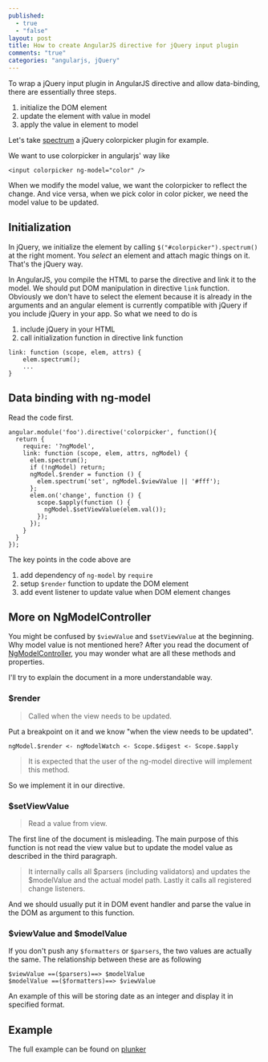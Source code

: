 ```yaml
---
published: 
  - true
  - "false"
layout: post
title: How to create AngularJS directive for jQuery input plugin
comments: "true"
categories: "angularjs, jQuery"
---
```


To wrap a jQuery input plugin in AngularJS directive and allow data-binding, there are essentially three steps.

1. initialize the DOM element
2. update the element with value in model
3. apply the value in element to model

Let's take [spectrum](http://bgrins.github.io/spectrum) a jQuery colorpicker plugin for example.

We want to use colorpicker in angularjs' way like

```
<input colorpicker ng-model="color" />
```
When we modify the model value, we want the colorpicker to reflect the change. And vice versa, when we pick color in color picker, we need the model value to be updated.

## Initialization

In jQuery, we initialize the element by calling `$("#colorpicker").spectrum()` at the right moment. You *select* an element and attach magic things on it. That's the jQuery way.

In AngularJS, you compile the HTML to parse the directive and link it to the model. We should put DOM manipulation in directive `link` function. Obviously we don't have to select the element because it is already in the arguments and an angular element is currently compatible with jQuery if you include jQuery in your app. So what we need to do is

1. include jQuery in your HTML
2. call initialization function in directive link function

```
link: function (scope, elem, attrs) {
	elem.spectrum();
    ...
}
```

## Data binding with ng-model

Read the code first.

```
angular.module('foo').directive('colorpicker', function(){
  return {
    require: '?ngModel',
    link: function (scope, elem, attrs, ngModel) {
      elem.spectrum();
      if (!ngModel) return;
      ngModel.$render = function () {
        elem.spectrum('set', ngModel.$viewValue || '#fff');
      };
      elem.on('change', function () {
        scope.$apply(function () {
          ngModel.$setViewValue(elem.val());
        });
      });
    }
  }
});
```
The key points in the code above are

1. add dependency of `ng-model` by `require`
2. setup `$render` function to update the DOM element
3. add event listener to update value when DOM element changes

## More on NgModelController

You might be confused by `$viewValue` and `$setViewValue` at the beginning. Why model value is not mentioned here? After you read the document of [NgModelController](http://docs.angularjs.org/api/ng.directive:ngModel.NgModelController), you may wonder what are all these methods and properties.

I'll try to explain the document in a more understandable way.

### $render

> Called when the view needs to be updated.

Put a breakpoint on it and we know "when the view needs to be updated".

`ngModel.$render <- ngModelWatch <- Scope.$digest <- Scope.$apply`
 
> It is expected that the user of the ng-model directive will implement this method.

So we implement it in our directive.

### $setViewValue

> Read a value from view.

The first line of the document is misleading. The main purpose of this function is not read the view value but to update the model value as described in the third paragraph.

> It internally calls all $parsers (including validators) and updates the $modelValue and the actual model path. Lastly it calls all registered change listeners.

And we should usually put it in DOM event handler and parse the value in the DOM as argument to this function.

### $viewValue and $modelValue

If you don't push any `$formatters` or `$parsers`, the two values are actually the same. The relationship between these are as following

```
$viewValue ==($parsers)==> $modelValue
$modelValue ==($formatters)==> $viewValue
```

An example of this will be storing date as an integer and display it in specified format.

## Example

The full example can be found on [plunker](http://www.plnkr.co/edit/UIO0V2?p=preview)